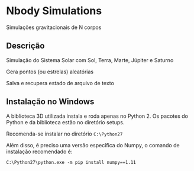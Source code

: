 # Nbody Simulations

Simulações gravitacionais de N corpos


## Descrição

Simulação do Sistema Solar com Sol, Terra, Marte, Júpiter e Saturno

Gera pontos (ou estrelas) aleatórias

Salva e recupera estado de arquivo de texto


## Instalação no Windows

A biblioteca 3D utilizada instala e roda apenas no Python 2. Os pacotes do Python e da biblioteca estão no diretório setups.

Recomenda-se instalar no diretório `C:\Python27`

Além disso, é preciso uma versão específica do Numpy, o comando de instalação recomendado é:

`C:\Python27\python.exe -m pip install numpy==1.11`